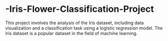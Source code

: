 # -Iris-Flower-Classification-Project
This project involves the analysis of the Iris dataset, including data visualization and a classification task using a logistic regression model. The Iris dataset is a popular dataset in the field of machine learning.
